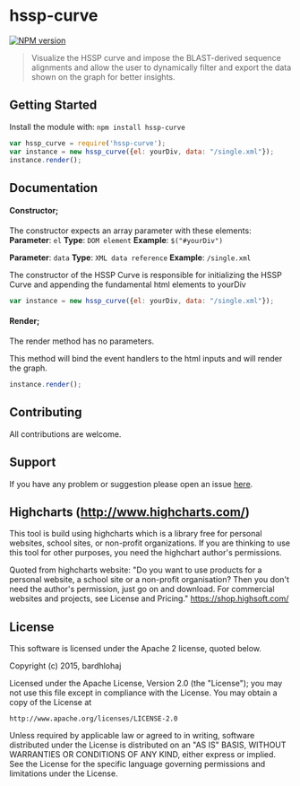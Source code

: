 # hssp-curve

[![NPM version](http://img.shields.io/npm/v/hssp-curve.svg)](https://www.npmjs.org/package/hssp-curve) 

> Visualize the HSSP curve and impose the BLAST-derived sequence alignments and allow the user to dynamically filter and export the data shown on the graph for better insights.

## Getting Started
Install the module with: `npm install hssp-curve`

```javascript
var hssp_curve = require('hssp-curve');
var instance = new hssp_curve({el: yourDiv, data: "/single.xml"});
instance.render();
```

## Documentation 

#### Constructor;

The constructor expects an array parameter with these elements:
**Parameter**: `el`
**Type**: `DOM element`
**Example**: `$("#yourDiv")`

**Parameter**: `data`
**Type**: `XML data reference`
**Example**: `/single.xml`

The constructor of the HSSP Curve is responsible for initializing the HSSP Curve and appending the fundamental html elements to yourDiv

```javascript
var instance = new hssp_curve({el: yourDiv, data: "/single.xml"});
```

#### Render;

The render method has no parameters.

This method will bind the event handlers to the html inputs and will render the graph.

```javascript
instance.render();
```

## Contributing

All contributions are welcome.

## Support

If you have any problem or suggestion please open an issue [here](https://github.com/bardhlohaj/hssp-curve/issues).

## Highcharts (http://www.highcharts.com/)

This tool is build using highcharts which is a library free for personal websites, school sites, or non-profit organizations. If you are thinking to use this tool for other purposes, you need the highchart author's permissions. 

Quoted from highcharts website:
"Do you want to use products for a personal website, a school site or a non-profit organisation? Then you don't need the author's permission, just go on and download. For commercial websites and projects, see License and Pricing."
https://shop.highsoft.com/

## License 
This software is licensed under the Apache 2 license, quoted below.

Copyright (c) 2015, bardhlohaj

Licensed under the Apache License, Version 2.0 (the "License"); you may not
use this file except in compliance with the License. You may obtain a copy of
the License at

    http://www.apache.org/licenses/LICENSE-2.0

Unless required by applicable law or agreed to in writing, software
distributed under the License is distributed on an "AS IS" BASIS, WITHOUT
WARRANTIES OR CONDITIONS OF ANY KIND, either express or implied. See the
License for the specific language governing permissions and limitations under
the License.
